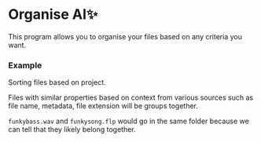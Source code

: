 # Organise AI✨

This program allows you to organise your files based on any criteria you want.

### Example

Sorting files based on project.

Files with similar properties based on context from various sources such as file name, metadata, file extension will be groups together.

`funkybass.wav` and `funkysong.flp` would go in the same folder because we can tell that they likely belong together.
